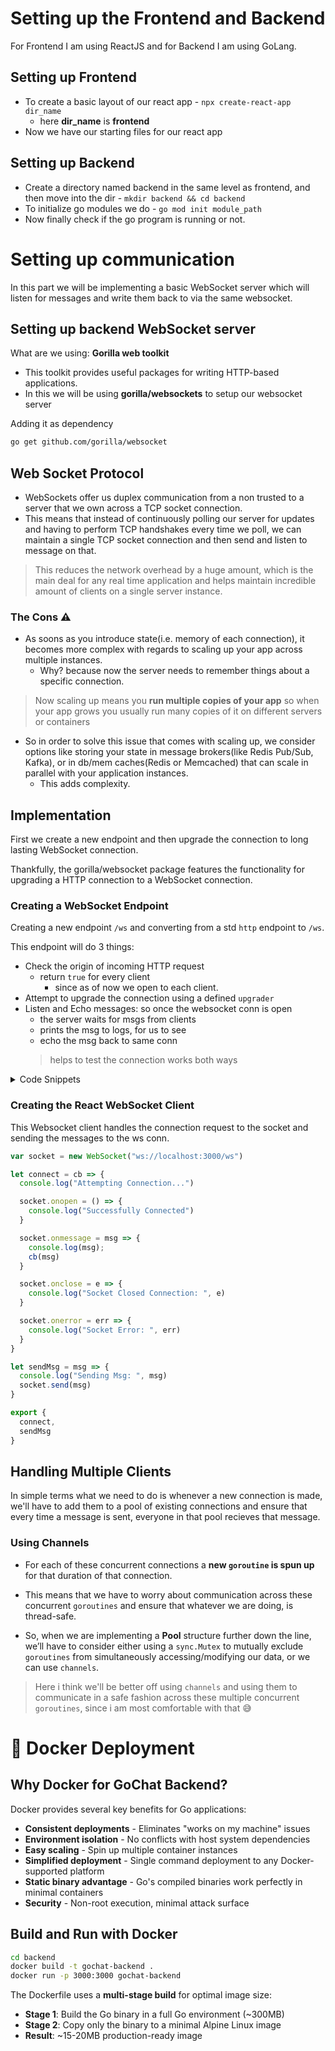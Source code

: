 # Setting up the Frontend and Backend

For Frontend I am using ReactJS and for Backend I am using GoLang.

## Setting up Frontend

- To create a basic layout of our react app - `npx create-react-app dir_name`
  - here **dir_name** is **frontend**
- Now we have our starting files for our react app

## Setting up Backend

- Create a directory named backend in the same level as frontend, and then move into the dir - `mkdir backend && cd backend`
- To initialize go modules we do - `go mod init module_path`
- Now finally check if the go program is running or not.

# Setting up communication

In this part we will be implementing a basic WebSocket server which will listen for messages and write them back to via the same websocket.

## Setting up backend WebSocket server

What are we using: **Gorilla web toolkit**
- This toolkit provides useful packages for writing HTTP-based applications.
- In this we will be using **gorilla/websockets** to setup our websocket server

Adding it as dependency
```bash
go get github.com/gorilla/websocket
```

## Web Socket Protocol 

- WebSockets offer us duplex communication from a non trusted to a server that we own across a TCP socket connection. 
- This means that instead of continuously polling our server for updates and having to perform TCP handshakes every time we poll, we can maintain a single TCP socket connection and then send and listen to message on that.

> This reduces the network overhead by a huge amount, which is the main deal for any real time application and helps maintain incredible amount of clients on a single server instance.

### The Cons ⚠️

- As soons as you introduce state(i.e. memory of each connection), it becomes more complex with regards to scaling up your app across multiple instances.
  - Why? because now the server needs to remember things about a specific connection.

> Now scaling up means you **run multiple copies of your app** so when your app grows you usually run many copies of it on different servers or containers

- So in order to solve this issue that comes with scaling up, we consider options like storing your state in message brokers(like Redis Pub/Sub, Kafka), or in db/mem caches(Redis or Memcached) that can scale in parallel with your application instances.
  - This adds complexity.

## Implementation 

First we create a new endpoint and then upgrade the connection to long lasting WebSocket connection.

Thankfully, the gorilla/websocket package features the functionality for upgrading a HTTP connection to a WebSocket connection.

### Creating a WebSocket Endpoint

Creating a new endpoint `/ws` and converting from a std `http` endpoint to `/ws`.

This endpoint will do 3 things: 
- Check the origin of incoming HTTP request
  - return `true` for every client
    - since as of now we open to each client.
- Attempt to upgrade the connection using a defined `upgrader`
- Listen and Echo messages: so once the websocket conn is open
  - the server waits for msgs from clients
  - prints the msg to logs, for us to see
  - echo the msg back to same conn
  > helps to test the connection works both ways

<details>
<summary>Code Snippets</summary>
  
### Websocket upgrader

```go
// This is like the handshake in WebSockets, and
// in Go we specifically use this to turn a normal HTTP req to a websocket conn
var upgrader = websocket.Upgrader{ 
  // Reading and writing buffer sizes
  ReadBufferSize: 1024,
  WriteBufferSize: 1024,
  
  // Allow all client to connect for now
  // Similar to CORS in Node.js -- how you'd allow react(localhost:5000 in this case) to talk to your backend
  CheckOrigin: func(r *http.Request) bool { return true },
}

```

### To handle the websocket connection

```go
// The function that handles requests to /ws route
func serveWs(w http.ResponseWriter, r *http.Request) {
  // this is where we finally use tht upgrader to upgrade the conn
  ws, err := upgrader.Upgrade(w, r, nil)
  // Handles the error

  // start listening for messages on the websocket conn using reader
  reader(ws)
}
```

### Reader: one that reads every msg to ws conn and echos it back

```go
func Reader(conn *websocket.Conn) {
  for {
    // Read a message from the WebSocket
    messageType, p, err := conn.ReadMessage()
    if err != nil {
      log.Println(err)
      return
    }
    
    // Print the message we received
    fmt.Println(string(p))

    // Echo the message back to the same connection
    if err := conn.WriteMessage(messageType, p); err != nil {
      log.Println(err)
      return
    }
  }
}
```

</details>


### Creating the React WebSocket Client

This Websocket client handles the connection request to the socket and sending the messages to the ws conn.

```js
var socket = new WebSocket("ws://localhost:3000/ws")

let connect = cb => {
  console.log("Attempting Connection...")

  socket.onopen = () => {
    console.log("Successfully Connected")
  }

  socket.onmessage = msg => {
    console.log(msg);
    cb(msg)
  }

  socket.onclose = e => {
    console.log("Socket Closed Connection: ", e)
  }

  socket.onerror = err => {
    console.log("Socket Error: ", err)
  }
}

let sendMsg = msg => {
  console.log("Sending Msg: ", msg)
  socket.send(msg)
}

export {
  connect, 
  sendMsg
}
```

## Handling Multiple Clients

In simple terms what we need to do is whenever a new connection is made, we'll have to add them to a pool of existing connections and ensure that every time a message is sent, everyone in that pool recieves that message.

### Using Channels 

- For each of these concurrent connections a **new `goroutine` is spun up** for that duration of that connection. 

- This means that we have to worry about communication across these concurrent `goroutines` and ensure that whatever we are doing, is thread-safe. 

- So, when we are implementing a **Pool** structure further down the line, we’ll have to consider either using a `sync.Mutex` to mutually exclude `goroutines` from simultaneously accessing/modifying our data, or we can use `channels`.

> Here i think we'll be better off using `channels` and using them to communicate in a safe fashion across these multiple concurrent `goroutines`, since i am most comfortable with that 😅


# 🐳 Docker Deployment

## Why Docker for GoChat Backend?

Docker provides several key benefits for Go applications:

- **Consistent deployments** - Eliminates "works on my machine" issues
- **Environment isolation** - No conflicts with host system dependencies
- **Easy scaling** - Spin up multiple container instances
- **Simplified deployment** - Single command deployment to any Docker-supported platform
- **Static binary advantage** - Go's compiled binaries work perfectly in minimal containers
- **Security** - Non-root execution, minimal attack surface


## Build and Run with Docker

```bash
cd backend
docker build -t gochat-backend .
docker run -p 3000:3000 gochat-backend
```

The Dockerfile uses a **multi-stage build** for optimal image size:

- **Stage 1**: Build the Go binary in a full Go environment (~300MB)
- **Stage 2**: Copy only the binary to a minimal Alpine Linux image
- **Result**: ~15-20MB production-ready image